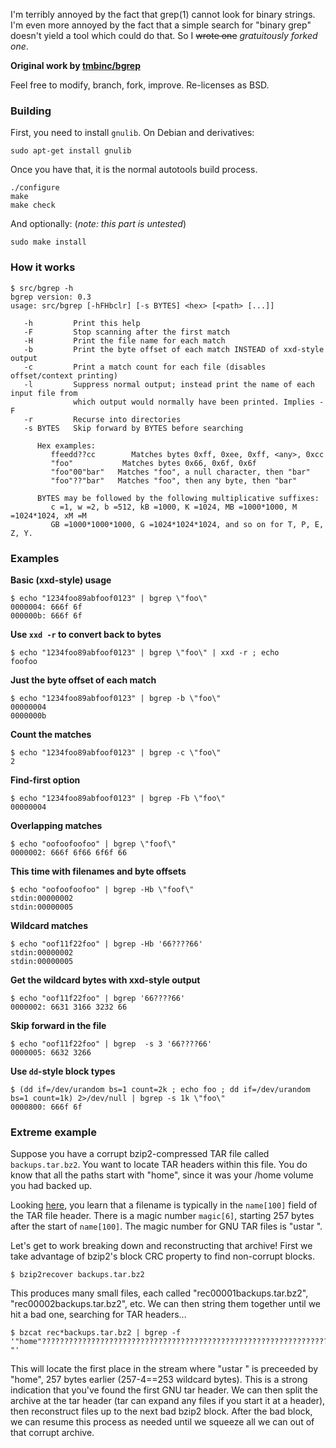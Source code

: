 I'm terribly annoyed by the fact that grep(1) cannot look for binary
strings. I'm even more annoyed by the fact that a simple search for 
"binary grep" doesn't yield a tool which could do that. So I ~~wrote one~~ *gratuitously forked one*.

**Original work by [tmbinc/bgrep](https://github.com/tmbinc/bgrep)**

Feel free to modify, branch, fork, improve. Re-licenses as BSD.

### Building
First, you need to install `gnulib`.  On Debian and derivatives:
```
sudo apt-get install gnulib
```

Once you have that, it is the normal autotools build process.
```
./configure
make
make check
```
And optionally: (*note: this part is untested*)
```
sudo make install
```

### How it works

```
$ src/bgrep -h
bgrep version: 0.3
usage: src/bgrep [-hFHbclr] [-s BYTES] <hex> [<path> [...]]

   -h         Print this help
   -F         Stop scanning after the first match
   -H         Print the file name for each match
   -b         Print the byte offset of each match INSTEAD of xxd-style output
   -c         Print a match count for each file (disables offset/context printing)
   -l         Suppress normal output; instead print the name of each input file from
              which output would normally have been printed. Implies -F
   -r         Recurse into directories
   -s BYTES   Skip forward by BYTES before searching

      Hex examples:
         ffeedd??cc        Matches bytes 0xff, 0xee, 0xff, <any>, 0xcc
         "foo"           Matches bytes 0x66, 0x6f, 0x6f
         "foo"00"bar"   Matches "foo", a null character, then "bar"
         "foo"??"bar"   Matches "foo", then any byte, then "bar"

      BYTES may be followed by the following multiplicative suffixes:
         c =1, w =2, b =512, kB =1000, K =1024, MB =1000*1000, M =1024*1024, xM =M
         GB =1000*1000*1000, G =1024*1024*1024, and so on for T, P, E, Z, Y.

```

### Examples
**Basic (xxd-style) usage**
```
$ echo "1234foo89abfoof0123" | bgrep \"foo\"
0000004: 666f 6f
000000b: 666f 6f
```
**Use `xxd -r` to convert back to bytes**
```
$ echo "1234foo89abfoof0123" | bgrep \"foo\" | xxd -r ; echo
foofoo
```
**Just the byte offset of each match**
```
$ echo "1234foo89abfoof0123" | bgrep -b \"foo\"
00000004
0000000b
```
**Count the matches**
```
$ echo "1234foo89abfoof0123" | bgrep -c \"foo\"
2
```
**Find-first option**
```
$ echo "1234foo89abfoof0123" | bgrep -Fb \"foo\"
00000004
```
**Overlapping matches**
```
$ echo "oofoofoofoo" | bgrep \"foof\"
0000002: 666f 6f66 6f6f 66
```
**This time with filenames and byte offsets**
```
$ echo "oofoofoofoo" | bgrep -Hb \"foof\"
stdin:00000002
stdin:00000005
```
**Wildcard matches**
```
$ echo "oof11f22foo" | bgrep -Hb '66????66'
stdin:00000002
stdin:00000005
```
**Get the wildcard bytes with xxd-style output**
```
$ echo "oof11f22foo" | bgrep '66????66'
0000002: 6631 3166 3232 66
```
**Skip forward in the file**
```
$ echo "oof11f22foo" | bgrep  -s 3 '66????66'
0000005: 6632 3266
```
**Use `dd`-style block types**
```
$ (dd if=/dev/urandom bs=1 count=2k ; echo foo ; dd if=/dev/urandom bs=1 count=1k) 2>/dev/null | bgrep -s 1k \"foo\"
0000800: 666f 6f
```
### Extreme example

Suppose you have a corrupt bzip2-compressed TAR file called `backups.tar.bz2`.  You want to locate TAR headers within this file.  You do know that all the paths start with "home", since it was your /home volume you had backed up.

Looking [here](https://www.gnu.org/software/tar/manual/html_node/Standard.html), you learn that a filename is typically in the `name[100]` field of the TAR file header.  There is a magic number `magic[6]`, starting 257 bytes after the start of `name[100]`.
The magic number for GNU TAR files is "ustar  ".

Let's get to work breaking down and reconstructing that archive!  First we take advantage of bzip2's block CRC property to find non-corrupt blocks.

```
$ bzip2recover backups.tar.bz2
```
This produces many small files, each called "rec00001backups.tar.bz2", "rec00002backups.tar.bz2", etc.  We can then string them together until we hit a bad one, searching for TAR headers...

```
$ bzcat rec*backups.tar.bz2 | bgrep -f  '"home"??????????????????????????????????????????????????????????????????????????????????????????????????????????????????????????????????????????????????????????????????????????????????????????????????????????????????????????????????????????????????????????????????????????????????????????????????????????????????????????????????????????????????????????????????????????????????????????????????????????????????????????????????????????????????????????????????????????????????????????????????????????????????????????"ustar  "'
```
This will locate the first place in the stream where "ustar  " is preceeded by "home", 257 bytes earlier (257-4==253 wildcard bytes).  This is a strong indication that you've found the first GNU tar header.  We can then split the archive at the tar header (tar can expand any files if you start it at a header), then reconstruct files up to the next bad bzip2 block.  After the bad block, we can resume this process as needed until we squeeze all we can out of that corrupt archive.


